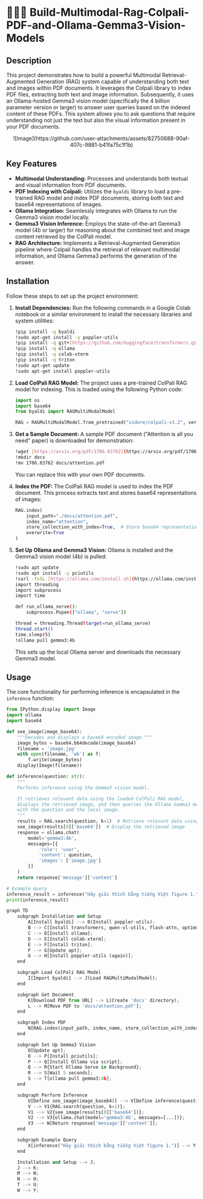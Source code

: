 # 📁🧠👀 Build-Multimodal-Rag-Colpali-PDF-and-Ollama-Gemma3-Vision-Models

## Description

This project demonstrates how to build a powerful Multimodal Retrieval-Augmented Generation (RAG) system capable of understanding both text and images within PDF documents. It leverages the Colpali library to index PDF files, extracting both text and image information. Subsequently, it uses an Ollama-hosted Gemma3 vision model (specifically the 4 billion parameter version or larger) to answer user queries based on the indexed content of these PDFs. This system allows you to ask questions that require understanding not just the text but also the visual information present in your PDF documents.

<div align="center">
  ![Image](https://github.com/user-attachments/assets/82750688-90af-407c-9881-b41fa75c1f1b)
</div>

## Key Features

* **Multimodal Understanding:** Processes and understands both textual and visual information from PDF documents.
* **PDF Indexing with Colpali:** Utilizes the `byaldi` library to load a pre-trained RAG model and index PDF documents, storing both text and base64 representations of images.
* **Ollama Integration:** Seamlessly integrates with Ollama to run the Gemma3 vision model locally.
* **Gemma3 Vision Inference:** Employs the state-of-the-art Gemma3 model (4b or larger) for reasoning about the combined text and image content retrieved by the ColPali model.
* **RAG Architecture:** Implements a Retrieval-Augmented Generation pipeline where Colpali handles the retrieval of relevant multimodal information, and Ollama Gemma3 performs the generation of the answer.

## Installation

Follow these steps to set up the project environment:

1.  **Install Dependencies:**
    Run the following commands in a Google Colab notebook or a similar environment to install the necessary libraries and system utilities:
    ```bash
    !pip install -q byaldi
    !sudo apt-get install -y poppler-utils
    !pip install -q git+[https://github.com/huggingface/transformers.git](https://github.com/huggingface/transformers.git) qwen-vl-utils flash-attn optimum auto-gptq bitsandbytes
    !pip install -q ollama
    !pip install -q colab-xterm
    !pip install -q triton
    !sudo apt-get update
    !sudo apt-get install poppler-utils
    ```

2.  **Load ColPali RAG Model:**
    The project uses a pre-trained ColPali RAG model for indexing. This is loaded using the following Python code:
    ```python
    import os
    import base64
    from byaldi import RAGMultiModalModel

    RAG = RAGMultiModalModel.from_pretrained("vidore/colpali-v1.2", verbose=1)
    ```

3.  **Get a Sample Document:**
    A sample PDF document ("Attention is all you need" paper) is downloaded for demonstration:
    ```bash
    !wget [https://arxiv.org/pdf/1706.03762](https://arxiv.org/pdf/1706.03762)
    !mkdir docs
    !mv 1706.03762 docs/attention.pdf
    ```
    You can replace this with your own PDF documents.

4.  **Index the PDF:**
    The ColPali RAG model is used to index the PDF document. This process extracts text and stores base64 representations of images:
    ```python
    RAG.index(
        input_path="./docs/attention.pdf",
        index_name="attention",
        store_collection_with_index=True,  # Store base64 representation of images
        overwrite=True
    )
    ```

5.  **Set Up Ollama and Gemma3 Vision:**
    Ollama is installed and the Gemma3 vision model (4b) is pulled:
    ```bash
    !sudo apt update
    !sudo apt install -y pciutils
    !curl -fsSL [https://ollama.com/install.sh](https://ollama.com/install.sh) | sh
    import threading
    import subprocess
    import time

    def run_ollama_serve():
        subprocess.Popen(["ollama", "serve"])

    thread = threading.Thread(target=run_ollama_serve)
    thread.start()
    time.sleep(5)
    !ollama pull gemma3:4b
    ```
    This sets up the local Ollama server and downloads the necessary Gemma3 model.

## Usage

The core functionality for performing inference is encapsulated in the `inference` function:

```python
from IPython.display import Image
import ollama
import base64

def see_image(image_base64):
    """Decodes and displays a base64 encoded image."""
    image_bytes = base64.b64decode(image_base64)
    filename = 'image.jpg'
    with open(filename, 'wb') as f:
        f.write(image_bytes)
    display(Image(filename))

def inference(question: str):
    """
    Performs inference using the Gemma3 vision model.

    It retrieves relevant data using the loaded ColPali RAG model,
    displays the retrieved image, and then queries the Ollama Gemma3 model
    with the question and the local image.
    """
    results = RAG.search(question, k=1)  # Retrieve relevant data using ColPali
    see_image(results[0]['base64'])  # Display the retrieved image
    response = ollama.chat(
        model='gemma3:4b',
        messages=[{
            'role': 'user',
            'content': question,
            'images': ['image.jpg']
        }]
    )
    return response['message']['content']

# Example query
inference_result = inference("Hãy giải thích bằng tiếng Việt figure 1.")
print(inference_result)

graph TD
    subgraph Installation and Setup
        A[Install byaldi] --> B(Install poppler-utils);
        B --> C[Install transformers, qwen-vl-utils, flash-attn, optimum, auto-gptq, bitsandbytes];
        C --> D[Install ollama];
        D --> E[Install colab-xterm];
        E --> F[Install triton];
        F --> G[Update apt];
        G --> H[Install poppler-utils (again)];
    end

    subgraph Load ColPali RAG Model
        I[Import byaldi] --> J(Load RAGMultiModalModel);
    end

    subgraph Get Document
        K[Download PDF from URL] --> L(Create 'docs' directory);
        L --> M[Move PDF to 'docs/attention.pdf'];
    end

    subgraph Index PDF
        N[RAG.index(input_path, index_name, store_collection_with_index, overwrite)];
    end

    subgraph Set Up Gemma3 Vision
        O[Update apt];
        O --> P[Install pciutils];
        P --> Q[Install Ollama via script];
        Q --> R{Start Ollama Serve in Background};
        R --> S[Wait 5 seconds];
        S --> T[ollama pull gemma3:4b];
    end

    subgraph Perform Inference
        U[Define see_image(image_base64)] --> V[Define inference(question)];
        V --> V1{RAG.search(question, k=1)};
        V1 --> V2{see_image(results[0]['base64'])};
        V2 --> V3{ollama.chat(model='gemma3:4b', messages=[...])};
        V3 --> W[Return response['message']['content']];
    end

    subgraph Example Query
        X[inference("Hãy giải thích bằng tiếng Việt figure 1.")] --> Y[Print inference_result];
    end

    Installation and Setup --> J;
    J --> K;
    M --> N;
    N --> O;
    T --> U;
    W --> Y;
